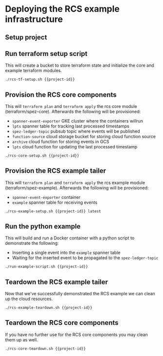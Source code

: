 # Deploying the RCS example infrastructure

## Setup project

<walkthrough-project-setup billing="true"></walkthrough-project-setup>

## Run terraform setup script

This will create a bucket to store terraform state and initialize the core and example terraform modules.

```sh
./rcs-tf-setup.sh {{project-id}}

```

## Provision the RCS core components

This will `terraform plan` and `terraform apply` the rcs core module (terraform/spez-core).
Afterwards the following will be provisioned:

* `spanner-event-exporter` GKE cluster where the containers willrun
* `lpts` spanner table for tracking last processed timestamps
* `spez-ledger-topic` pubsub topic where events will be published
* `function-source` cloud storage bucket for storing cloud function source
* `archive` cloud function for storing events in GCS
* `lpts` cloud function for updating the last processed timestamp

```sh
./rcs-core-setup.sh {{project-id}}

```

## Provision the RCS example tailer

This will `terraform plan` and `terraform apply` the rcs example module (terraform/spez-example).
Afterwards the following will be provisioned:

* `spanner-event-exporter` container
* `example` spanner table for receiving events

```sh
./rcs-example-setup.sh {{project-id}} latest
```

## Run the python example

This will build and run a Docker container with a python script to demonstrate
the following:

* Inserting a single event into the `example` spanner table
* Waiting for the inserted event to be propagated to the `spez-ledger-topic`

```sh
./run-example-script.sh {{project-id}}
```

## Teardown the RCS example tailer

Now that we've successfully demonstrated the RCS example we can clean up the
cloud resources.

```sh
./rcs-example-teardown.sh {{project-id}}
```

## Teardown the RCS core components

If you have no further use for the RCS core components you may clean them up as
well.

```
./rcs-core-teardown.sh {{project-id}}
```
